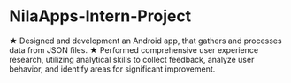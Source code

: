﻿# NilaApps-Intern-Project

★ Designed and development an Android app, that gathers and processes data from JSON files.
★ Performed comprehensive user experience research, utilizing analytical skills to collect feedback, analyze user behavior, and identify areas for significant improvement.
